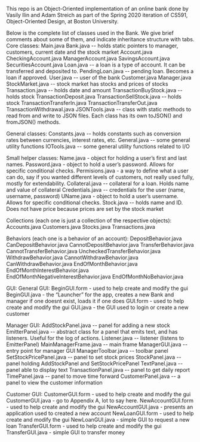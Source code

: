 This repo is an Object-Oriented implementation of an online bank done by Vasily Ilin and Adam Streich as part of the Spring 2020 iteration of CS591, Object-Oriented Design, at Boston University.

Below is the complete list of classes used in the Bank. We give brief comments about some of them, and indicate inheritance structure with tabs.
Core classes:
Main.java
Bank.java -- holds static pointers to manager, customers, current date and the stock market
Account.java
	CheckingAccount.java
	ManagerAccount.java
	SavingsAccount.java
SecuritiesAccount.java
Loan.java -- a loan is a type of account. It can be transferred and deposited to.
	PendingLoan.java -- pending loan. Becomes a loan if approved.
User.java -- user of the bank
Customer.java
	Manager.java
StockMarket.java -- stock market has stocks and prices of stocks
Transaction.java -- holds date and amount
TransactionBuyStock.java -- holds stock
TransactionDeposit.java
TransactionSellStock.java -- holds stock
TransactionTransferIn.java
TransactionTransferOut.java
TransactionWithdrawal.java
JSONTools.java -- class with static methods to read from and write to JSON files. Each class has its own toJSON() and fromJSON() methods.

General classes:
Constants.java -- holds constants such as conversion rates between currencies, interest rates, etc.
General.java -- some general utility functions
IOTools.java -- some general utility functions related to I/O

Small helper classes:
Name.java - object for holding a user’s first and last names.
Password.java - object to hold a user’s password. Allows for specific conditional checks.
Permisions.java - a way to define what a user can do, say if you wanted different levels of customers, not really used fully, mostly for extendability.
Collateral.java -- collateral for a loan. Holds name and value of collateral
Credentials.java -- credentials for the user (name, username, password)
UName.java - object to hold a user’s username. Allows for specific conditional checks.
Stock.java -- holds name and ID. Does not have price because prices are set by the stock market

Collections (each one is just a collection of the respective objects):
Accounts.java
Customers.java
Stocks.java
Transactions.java

Behaviors (each one is a behavior of an account):
DepositBehavior.java
CanDepositBehavior.java
CannotDepositBehavior.java
TransferBehavior.java
CannotTransferBehavior.java
UncheckedTransferBehavior.java
WithdrawBehavior.java
CannotWithdrawBehavior.java
CanWithdrawBehavior.java
EndOfMonthBehavior.java
EndOfMonthInterestBehavior.java
EndOfMonthNegativeInterestBehavior.java
EndOfMonthNoBehavior.java

GUI:
General GUI:
BeginGUI.form - used to help create and modify the gui
BeginGUI.java - the “Launcher” for the app, creates a new Bank and manager if one doesnt exist, loads it if one does
GUI.form - used to help create and modify the gui
GUI.java - the GUI used to login or create a new customer

Manager GUI:
AddStockPanel.java -- panel for adding a new stock
EmitterPanel.java -- abstract class for a panel that emits text, and has listeners. Useful for the log of actions.
Listener.java -- listener (listens to EmitterPanel)
MainManagerFrame.java -- main frame
ManagerGUI.java -- entry point for manager GUI
ManagerToolbar.java -- toolbar panel
SetStockPricePanel.java -- panel to set stock prices
StockPanel.java -- panel holding AddStockPanel and SetStockPricePanel
TextPanel.java -- panel able to display text
TransactionPanel.java -- panel to get daily report
TimePanel.java -- panel to move time forward
CustomerPanel.java -- a panel to view the customer information

Customer GUI:
CustomerGUI.form - used to help create and modify the gui
CustomerGUI.java - go to Appendix A, lot to say here.
NewAccountGUI.form - used to help create and modify the gui
NewAccountGUI.java - presents an application used to created a new account
NewLoanGUI.form - used to help create and modify the gui
NewLoanGUI.java - simple GUI to request a new loan
TransferGUI.form - used to help create and modify the gui
TransferGUI.java - simple GUI to transfer money
